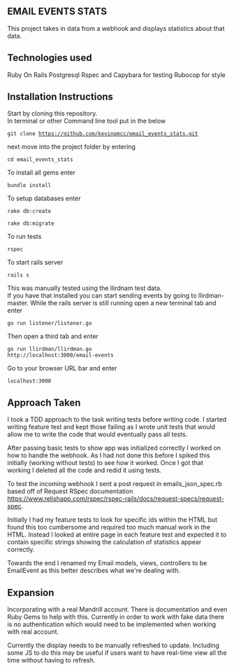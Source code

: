 EMAIL EVENTS STATS 
----------
This project takes in data from a webhook and displays statistics about that
data.

Technologies used
-----------
Ruby On Rails
Postgresql
Rspec and Capybara for testing
Rubocop for style

Installation Instructions
-------
Start by cloning this repository.   
In terminal or other Command line tool put in the below

<code>git clone https://github.com/kevinpmcc/email_events_stats.git</code>

next move into the project folder by entering  

<code>cd email_events_stats</code>

To install all gems enter  

<code>bundle install</code>

To setup databases enter  

<code>rake db:create</code>
 
<code>rake db:migrate</code>

To run tests  

<code>rspec</code>

To start rails server  

<code>rails s</code>

This was manually tested using the llirdnam test data.  
If you have that installed you can start sending events by going to
llirdman-master. While the rails server is still running open a new terminal tab
and enter  
 
<code>go run listener/listener.go</code>   

Then open a third tab and enter  

<code>go run llirdman/llirdman.go http://localhost:3000/email-events</code>

Go to your browser URL bar and enter  

<code>localhost:3000</code>

Approach Taken
--------
I took a TDD approach to the task writing tests before writing code. 
I started writing feature test and kept those failing as I wrote unit tests
that would allow me to write the code that would eventually pass all tests.  

After passing basic tests to show app was initialized correctly I worked on how to handle the webhook. As I had not done
this before I spiked this initially (working without tests) to see how it
worked. Once I got that working I deleted all the code and redid it using
tests. 

To test the incoming webhook I sent a post request in emails_json_spec.rb based
off of Request RSpec documentation https://www.relishapp.com/rspec/rspec-rails/docs/request-specs/request-spec.

Initially I had my feature tests to look for specific ids within the HTML but
found this too cumbersome and required too much manual work in the HTML. Instead
I looked at entire page in each feature test and expected it to contain specific
strings showing the calculation of statistics appear correctly.

Towards the end I renamed my Email models, views, controllers to be EmailEvent as this better
describes what we're dealing with. 

Expansion
--------
Incorporating with a real Mandrill account. There is documentation and even Ruby
Gems to help with this. Currently in order to work with fake data there is no
authentication which would need to be implemented when working with real
account.

Currently the display needs to be manually refreshed to update. Including some
JS to do this may be useful if users want to have real-time view all the time
without having to refresh. 
